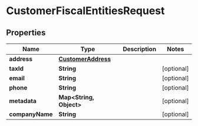 

# CustomerFiscalEntitiesRequest


## Properties

| Name | Type | Description | Notes |
|------------ | ------------- | ------------- | -------------|
|**address** | [**CustomerAddress**](CustomerAddress.md) |  |  |
|**taxId** | **String** |  |  [optional] |
|**email** | **String** |  |  [optional] |
|**phone** | **String** |  |  [optional] |
|**metadata** | **Map&lt;String, Object&gt;** |  |  [optional] |
|**companyName** | **String** |  |  [optional] |



